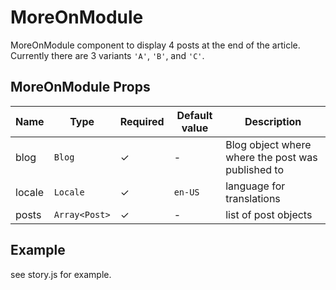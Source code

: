 # MoreOnModule

MoreOnModule component to display 4 posts at the end of the article. Currently there are 3 variants `'A'`, `'B'`, and `'C'`.

<!-- STORY -->

## MoreOnModule Props
| Name | Type | Required | Default value | Description
|------|------|----------|---------------|------------
| blog | `Blog` | ✓ | - | Blog object where where the post was published to
| locale | `Locale` | ✓ | `en-US` | language for translations
| posts | `Array<Post>` | ✓ | - | list of post objects

## Example
see story.js for example.
